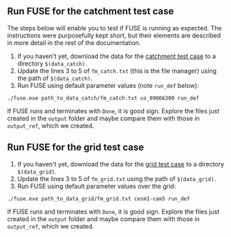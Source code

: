 ## Run FUSE for the catchment test case

The steps below will enable you to test if FUSE is running as expected. The instructions were purposefully kept short, but their elements are described in more detail in the rest of the documentation.

1. If you haven't yet, download the data for the [catchment test case](/install/test_data) to a directory `$(data_catch)`.
1. Update the lines 3 to 5 of `fm_catch.txt` (this is the file manager) using the path of `$(data_catch)`.
1. Run FUSE using default parameter values (note `run_def` below):

```
./fuse.exe path_to_data_catch/fm_catch.txt us_09066300 run_def
```

If FUSE runs and terminates with `Done`, it is good sign. Explore the files just created in the `output` folder and maybe compare them with those in `output_ref`, which we created.

## Run FUSE for the grid test case

1. If you haven't yet, download the data for the [grid test case](/install/test_data) to a directory `$(data_grid)`.
1. Update the lines 3 to 5 of `fm_grid.txt` using the path of `$(data_grid)`.
1. Run FUSE using default parameter values over the grid:

```
./fuse.exe path_to_data_grid/fm_grid.txt cesm1-cam5 run_def
```

If FUSE runs and terminates with `Done`, it is good sign. Explore the files just created in the `output` folder and maybe compare them with those in `output_ref`, which we created.
